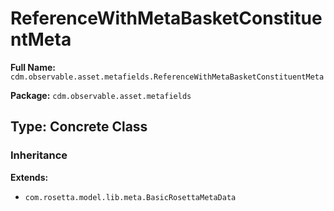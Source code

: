 # ReferenceWithMetaBasketConstituentMeta

**Full Name:** `cdm.observable.asset.metafields.ReferenceWithMetaBasketConstituentMeta`

**Package:** `cdm.observable.asset.metafields`

## Type: Concrete Class

### Inheritance

**Extends:**
- `com.rosetta.model.lib.meta.BasicRosettaMetaData`

